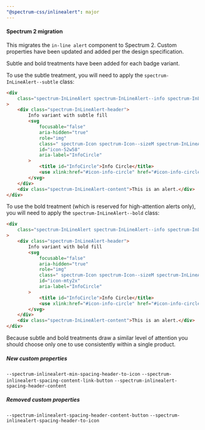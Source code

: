 ```yaml
---
"@spectrum-css/inlinealert": major
---
```


#### Spectrum 2 migration

This migrates the `in-line alert` component to Spectrum 2. Custom properties have been updated and added per the design specification.

Subtle and bold treatments have been added for each badge variant.

To use the subtle treatment, you will need to apply the `spectrum-InLineAlert--subtle` class:

```html
<div
	class="spectrum-InLineAlert spectrum-InLineAlert--info spectrum-InLineAlert--subtle"
>
	<div class="spectrum-InLineAlert-header">
		Info variant with subtle fill
		<svg
			focusable="false"
			aria-hidden="true"
			role="img"
			class=" spectrum-Icon spectrum-Icon--sizeM spectrum-InLineAlert-icon "
			id="icon-52w58"
			aria-label="InfoCircle"
		>
			<title id="InfoCircle">Info Circle</title>
			<use xlink:href="#icon-info-circle" href="#icon-info-circle"></use>
		</svg>
	</div>
	<div class="spectrum-InLineAlert-content">This is an alert.</div>
</div>
```

To use the bold treatment (which is reserved for high-attention alerts only), you will need to apply the `spectrum-InLineAlert--bold` class:

```html
<div
	class="spectrum-InLineAlert spectrum-InLineAlert--info spectrum-InLineAlert--bold"
>
	<div class="spectrum-InLineAlert-header">
		Info variant with bold fill
		<svg
			focusable="false"
			aria-hidden="true"
			role="img"
			class=" spectrum-Icon spectrum-Icon--sizeM spectrum-InLineAlert-icon "
			id="icon-mty2x"
			aria-label="InfoCircle"
		>
			<title id="InfoCircle">Info Circle</title>
			<use xlink:href="#icon-info-circle" href="#icon-info-circle"></use>
		</svg>
	</div>
	<div class="spectrum-InLineAlert-content">This is an alert.</div>
</div>
```

Because subtle and bold treatments draw a similar level of attention you should choose only one to use consistently within a single product.

##### New custom properties

`--spectrum-inlinealert-min-spacing-header-to-icon`
`--spectrum-inlinealert-spacing-content-link-button`
`--spectrum-inlinealert-spacing-header-content`

##### Removed custom properties

`--spectrum-inlinealert-spacing-header-content-button`
`--spectrum-inlinealert-spacing-header-to-icon`
